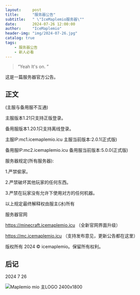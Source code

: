 ```yaml
---
layout:     post
title:      "服务器公告"
subtitle:   " \"IceMaplemio服务器\""
date:       2024-07-26 12:00:00
author:     "IceMaplemio"
header-img: "img/2024-07-26.jpg"
catalog: true
tags:
    - 服务器公告
    - 新人必看
---
```


> “Yeah It's on. ”


这是一篇服务器官方公告。


## 正文


(主服与备用服不互通)

主服版本1.21只支持正版登录。

备用服版本1.20.1只支持离线登录。

主服IP:mc1.icemaplemio.icu 主服当前版本:2.0.1(正式版)

备用服IP:mc2.icemaplemio.icu 备用服当前版本:5.0.0(正式版)

服务器规定(所有服务器):

1.严禁偷家。

2.严禁破坏其他玩家的任何东西。

3.严禁在玩家没有允许下使用对方的任何机器。

以上规定最终解释权由服主(冰)所有

服务器官网

https://minecraft.icemaplemio.icu （全新官网界面升级）

https://mc.icemaplemio.icu （支持发布意见，更新公告都在这里）

版权所有 2024 © icemaplemio。保留所有权利。


## 后记

2024 7 26

![Maplemio mio 主LOGO 2400x1800](https://github.com/user-attachments/assets/6e9a0373-9a8d-4b27-960f-962dc655af73)

